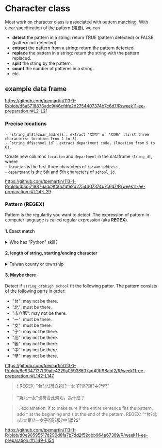 # Character class

Most work on character class is associated with pattern matching. With clear specification of the pattern (規律), we can 

  - **detect** the pattern in a string: return TRUE (pattern detected) or FALSE (pattern not detected).  
  - **extract** the pattern from a string: return the pattern detected.  
  - **replace** the pattern in a string: return the string with the pattern replaced.  
  - **split** the string by the pattern.  
  - **count** the number of patterns in a string.  
  - etc. 

## example data frame


<https://github.com/tpemartin/113-1-R/blob/d5a5718876adc9f46cfdfe2d2754407374b7c6d7/R/week11-ee-preparation.r#L2-L21>

### Precise locations

    - `string_df$taiwan_address`: extract "XX市" or "XX縣" (first three characters: location from 1 to 3).  
    - `string_df$school_id`: extract department code. (location from 5 to 6).  

Create new columns `location` and `department` in the dataframe `string_df`, where  
    - `location` is the first three characters of `taiwan_address`.  
    - `department` is the 5th and 6th characters of `school_id`.  

<https://github.com/tpemartin/113-1-R/blob/d5a5718876adc9f46cfdfe2d2754407374b7c6d7/R/week11-ee-preparation.r#L24-L29>

### Pattern (REGEX)

Pattern is the regularity you want to detect. The expression of pattern in computer language is called regular expression (aka **REGEX**).

#### 1. Exact match

<details>
<summary>Who has "Python" skill? </summary>
  
<https://github.com/tpemartin/113-1-R/blob/cb43c371e7faf08fe36dccff5bd6820a29881d0d/R/week11-ee-preparation.r#L38-L41>


> :exclamation: REGEX: "Python"

</details>


#### 2. length of string, starting/ending character

<details>
<summary>Taiwan county or township</summary>
  
  - the length of the string is three to five characters including an ending character.  
  - ending character is one of "鄉", "鎮", "區", "里".

> Extract the string from `string_df$taiwan_address` that fits the following pattern: it has three to five traditional Chinese characters of which the ending character is one of "鄉", "鎮", "區", or "里".

> :exclamation: REGEX: `"[\u4e00-\u9fff]{2,4}(鄉|鎮|區|里)"`

Extract the string from `string_df$taiwan_address` that fits the following pattern: 
 - the length of the string is three to five characters including an ending character.  
  - ending character is one of "鄉", "鎮", "區", "里".


<https://github.com/tpemartin/113-1-R/blob/99e8e7b5b717db711a1f877d868e4f3c5fcf8afd/R/week11-ee-preparation.r#L60-L67>

  - :exclamation: Trim off unwanted characters to shorten the sentence can enhance precision.

> Remove the first three characters of `string_df$taiwan_address`. The string after removal is `trimmed_taiwan_address`. Then extract the string from `trimmed_taiwan_address` that fits the following pattern: it has three to five traditional Chinese characters of which the ending character is one of "鄉", "鎮", "區", or "里".

<https://github.com/tpemartin/113-1-R/blob/99e8e7b5b717db711a1f877d868e4f3c5fcf8afd/R/week11-ee-preparation.r#L69-L77>

</details>

#### 3. Maybe there

Detect if `string_df$high_school` fit the following patter. 
The pattern consists of the following parts in order:  
  - "台": may not be there.
  - "北": must be there.
  - "市立第": may not be there.
  - "一": must be there. 
  - "女": must be there.  
  - "子": may not be there. 
  - "高": may not be there. 
  - "級": may not be there.   
  - "中": may not be there. 
  - "學": may not be there. 

<https://github.com/tpemartin/113-1-R/blob/8e9347137f39afc4229a05938637ad40ff98abf2/R/week11-ee-preparation.r#L142-L147>

> :exclamation: REGEX: "台?北(市立第)?一女子?高?級?中?學?"

> "新北一女"也符合此規則，為什麼？

> ：exclamation: If to make sure if the entire sentence fits the pattern, add `^` at the beginning and `$` at the end of the pattern. 
> REGEX: "^台?北(市立第)?一女子?高?級?中?學?$"

<https://github.com/tpemartin/113-1-R/blob/d0e98595517d290d8fa7b7dd2f52dbb964a67369/R/week11-ee-preparation.r#L149-L154>